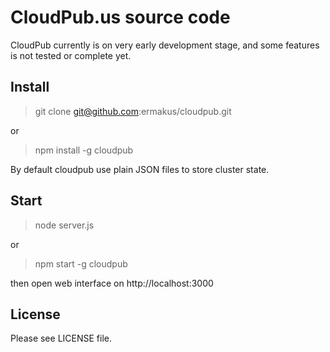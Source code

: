 CloudPub.us source code
=======================

CloudPub currently is on very early development stage, and some features is not tested or complete yet.

Install
-------

> git clone git@github.com:ermakus/cloudpub.git

or

> npm install -g cloudpub


By default cloudpub use plain JSON files to store cluster state.

Start
-----

> node server.js

or

> npm start -g cloudpub

then open web interface on http://localhost:3000

License
-------

Please see LICENSE file.

